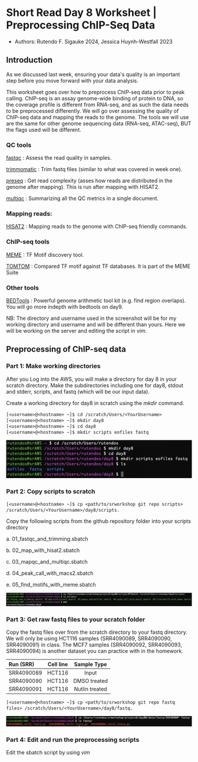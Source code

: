 # Short Read Day 8 Worksheet | Preprocessing ChIP-Seq Data

- Authors: Rutendo F. Sigauke 2024, Jessica Huynh-Westfall 2023

## Introduction

As we discussed last week, ensuring your data's quality is an important step before you move forward with your data analysis.

This worksheet goes over how to preprocess ChIP-seq data prior to peak calling. ChIP-seq is an assay genome-wide binding of protein to DNA, so the coverage profile is different from RNA-seq,
and as such the data needs to be preprocessed differently. 
We will go over assessing the quality of ChIP-seq data and mapping the reads to the genome. The tools we will use are the same for other genome sequencing data (RNA-seq, ATAC-seq), BUT the flags used will be different. 

### QC tools
[fastqc](https://www.bioinformatics.babraham.ac.uk/projects/fastqc/) : Assess the read quality in samples.

[trimmomatic](http://www.usadellab.org/cms/?page=trimmomatic) : Trim fastq files (similar to what was covered in week one).

[preseq](https://preseq.readthedocs.io/en/latest/) : Get read complexity (asses how reads are distributed in the genome after mapping). This is run after mapping with HISAT2.

[multiqc](https://multiqc.info/) : Summarizing all the QC metrics in a single document.

### Mapping reads:
[HISAT2](https://daehwankimlab.github.io/hisat2/) : Mapping reads to the genome with ChIP-seq friendly commands. 


### ChIP-seq tools

[MEME](https://meme-suite.org/meme/index.html) : TF Motif discovery tool. 

[TOMTOM](https://meme-suite.org/meme/tools/tomtom) : Compared TF motif against TF databases. It is part of the MEME Suite

### Other tools

[BEDTools](https://bedtools.readthedocs.io/en/latest/index.html) : Powerful genome arithmetic tool kit (e.g. find region overlaps). You will go more indepth with bedtools on day9.

NB: The directory and username used in the screenshot will be for my working directory and username and will be different than yours. Here we will be working on the server and editing the script in *vim*.

## Preprocessing of ChIP-seq data

### Part 1: Make working directories

After you Log into the AWS, you will make a directory for day 8 in your scratch directory. Make the subdirectories including one for day8, stdout and stderr, scripts, and fastq (which will be our input data). 

Create a working directory for day8 in scratch using the *mkdir* command.

```
[<username>@<hostname> ~]$ cd /scratch/Users/<YourUsername>
[<username>@<hostname> ~]$ mkdir day8
[<username>@<hostname> ~]$ cd day8
[<username>@<hostname> ~]$ mkdir scripts eofiles fastq 
```

![Screenshot of initialization](images/example_day8_initialization.png)

### Part 2: Copy scripts to scratch

```
[<username>@<hostname> ~]$ cp <path/to/srworkshop git repo scripts> /scratch/Users/<YourUsername>/day8/scripts.
```

Copy the following scripts from the github repository folder into your scripts directory

   a. 01_fastqc_and_trimming.sbatch

   b. 02_map_with_hisat2.sbatch

   c. 03_mapqc_and_multiqc.sbatch

   d. 04_peak_call_with_macs2.sbatch

   e. 05_find_motifs_with_meme.sbatch

![Copying scripts example](images/copy_scripts_to_scratch.png)

### Part 3: Get raw fastq files to your scratch folder

Copy the fastq files over from the scratch directory to your fastq directory. We will only be using HCT116 samples (SRR4090089, SRR4090090, SRR4090091) in class. The MCF7 samples (SRR4090092, SRR4090093, SRR4090094) is another dataset you can practice with in the homework.

| Run (SRR)         | Cell line  | Sample Type     |
| :---------------- | :-------:  | :-------------: |
| SRR4090089        |  HCT116    | Input           |
| SRR4090090        |  HCT116    | DMSO treated    |
| SRR4090091        |  HCT116    | Nutlin treated  |

```
[<username>@<hostname> ~]$ cp <path/to/srworkshop git repo fastq files> /scratch/Users/<YourUsername>/day8/fastq.
```

![Copying fastq diles example](images/copy_fastq_to_scratch.png)

### Part 4: Edit and run the preprocessing scripts

Edit the sbatch script by using *vim <script>* to open a text editor on your sbatch script. Type *i* to toggle into edit/insert mode. 

Similar to the previous exercises you will need to change the job name, user email, and the standard output and error log directories. 

Change the *–job-name=<JOB ID>* to a name related to the job you will be running, for example, ‘01_fastqc_and_trimming’. 

Additionally, you will want to change the *mail-user=<YOUR_EMAIL>* to your email, as well as the path to your eofiles directory for the standard output (*--output*) and error log (*--error*). 

The *%x* will be replaced by your *-job-name* and the *%j* will be replaced by the job id that will be assigned by the job manager when you run your sbatch script.

![Editing script header example](images/header_example.png)

#### Step 1: QC and preprocess samples

1. *cd* into your scripts directory. 

2. Edit and run `01_fastqc_and_trimming.sbatch` script. 

- The preprocessing will run *TRIMMOMATIC* and *fastQC* on the fastq file.

![Editing script header example](images/trim_fastqc.png)

### Step 2: Map trimmed reads to reference genome

1 Edit and run the `02_map_with_hisat2.sbatch` script.

- In this script we will align reads to the reference genome using *HISAT2*. The main difference between mapping ChIP-seq reads to the genome is that we do not have to use the splice alignment. This feature is turned off using *--no-spliced-alignment* flag. The alignment output is bam files and alignment summary (reported if *--new-summary* flag is used). 

- Note: The map statistics are being outputted into the QC folder (*${QC}/hisat_mapstats*), while the bam files go into the BAM folder.


#### Step 3: Map quality and summary of QC

1. Edit and run the `03_mapqc_and_multiqc.sbatch` script.

2. Once the alignment is complete, we can assess mapped read distribution on the genome using *preseq*. Preseq estimates a library's complexity and how many additional unique reads are sequenced with an increasing total read count.

- Note: The output is going into the QC folder as well (*${QC}/preseq*).

3. Lastly, we can summarize all the QC output using *multiqc*. This tool summarizes all the QC metrics within a specified folder and shows all the samples summarized side by side. 

- There is a summary table for all the quality control metrics reported, additionally, several tabs for each of the QC metrics can be explored interactively. 

- You can copy an example of the multiqc output to your personal computer. 
  
  - You will need to move both the folder *multiqc_data* and the html file *multiqc_report.html* to your local computer. 

  - You can open the html file in a web browser to interact with the page.

![Editing script header example](images/multiqc_example.png)

## Peak calling 

To study DNA enrichment assays such as ChIP-seq and ATAC-seq, we are introducing the analysis method, *M*odel-based *A*nalysis of *C*hIP-*S*eq (MACS). This method enables us to identify transcription factor binding sites and significant DNA read coverage through a combination of gene orientation and sequencing tag position.

### Part 1: Run MACS2 to identify peaks

#### Step 1: Edit and run the MACS2 script.

1. Same as before, edit the header section of `04_peak_call_with_macs2.sbatch`.

- To run MACS, we will need to load *python* since *MACS* is dependent on it. In addition we will want to load *bedtools* which we will use later to remove *Blacklist regions*. The *Blacklist regions* are peak calls that show up in many ENCODE ChIP-seq experiments regardless of treatment.

2. Set variable. Assigning variables will make your scripts easier to read. In addition, this makes it easier to reference to a given path and utilize it in your scripts.

- For the *INDIR* change the path to the bam files directory. We will be using bam file from ChIP-seq data that used a specific transcription factor (TP53). For the *OUTDIR*, point to the appropriate output file directories for our *MACS* output files. You can use the command *mkdir -p* just in case for my output directories if you want to ensure that the output directory exist. 

- In addition, I have a path to the *BLACKLIST* directory. These are regions that have been identified as having unstructured or high signals in Nextgen sequencing experiments independent of the cell line or experiment. Removing these will clean up our genomic data for improved quality measurement. ENCODE has a defined list. The list we are using comes from the following reference: Amemiya HM, Kundaje A, Boyle AP. The ENCODE blacklist: identification of problematic regions of the genome. Sci Rep. 2019 Dec; 9(1) 9354 DOI: 10.1038/s41598-019-45839-z

- Lastly, we are using the variables *CELL*, *FILENAME_DMSO*, *FILENAME_NUTLIN*, *INPUT*, *DMSO*, and *NUTLIN* so that I can quickly interchange different files for analysis and only have to change the variable rather than go through the script to change instances of the file.

3. To run the MACS program, we have many different subcommand options. Depending on your experiment, you will want to change the subcommands to fit your requirements. 

For today’s worksheet, we will be showing an example where we utilized an input control with your experiment.

`-t / --treatment <filename>` is your experimental file. The file can be in any supported format (see –format for options). If you have more than one alignment file, you can specify them and MACS will pool all the files together.

`-c / --control <filename>` is your genomic input/control file.

`-n / --name <NAME>` is the name string of your experiment. The string NAME will be used by MACS to create output files.

`-B/ --BDG` flag to tell MACS to store the fragment fileup, and control lambda in bedGraph files.

`-g / --gsize <GENOME>` is the parameter to assign the mappable genome size. We will be using hs which is the recommended human genome size of 2.7e9.

`-q / --qvalue <VALUE>` is the cutoff to call significant regions. The default is 0.05. If you want to use a p-value cutoff, you can specify -p instead of -q.

Note that there are many other options than the ones that we are implementing here. 

If you wanted to run to get Broad peaks you will want to use the flag `--broad`

MACS parameters depending on the data types:

| Data Type         | q-value   | `--broad` and `--control` flags |  Reasoning          |
| :-------------------------------- | :-------:  | :-------------: | :----------------- |
| ChIP-seq for Transcription Factor (TF)  |  <0.01     | `--control`, `<INPUT>`            | TF ChIP-seq often has very abrupt, small peaks that are well defines, so narrow peaks is necessary, and a less stringent adjusted p-value is likely need than for other data types. |
| ChIP-seq for histone marks (and Pol II) |  <0.0001   | `--broad`, `--control`, `<INPUT>` | Histonw marks are often broadly dispersed without very well defined edges so a broad peak tag is useful but a very low p-value helps differentiate between background and data. |
| ATAC-seq                                |  <0.0001   | `--control`, `<INPUT>`            | ATAC-seq should show peaks at open chromatin across the genome similarly to histone ChIP-seq data, but with more abrupt peaks, so no broad peak tag is needed. |

4. Removing Blacklist regions via *bedtools intersect*. After we call our peaks, to clean up the data we will remove the BLACKLIST regions that can be problematic. These regions contain repetitive regions across the genome and almost always are enriched in ChIP-seq data.

5. To run *bedtools intersect*, specify *-a* as the file to be filtered which is your broadpeak output file. The *-a* file will be compared against *-b* file which are the blacklist regions. The *-v* parameter will throw out the regions in your peak files that have an overlap with the blacklist regions in *-b*. *>* is to specify the output directory and output file name.

#### Step 2: Move peak call files to your computer

1. Move the output files from *MACS* on the server to your local computer and open the bedgraph files (*.bdg*) and the bed file (*.narrowPeak*) in IGV. We can now explore the peak calls in IGV and compare them to coverage data.

#### Step 3: Motif discovery and comparing motifs to database of TF motifs

1. Edit and run the `05_find_motifs_with_meme.sbatch` script.

2. *MEME* suite takes in a fasta file as input. Our MACS peak output is in a bed file format. We will use bedtool getfasta and a reference genome .fa file to convert our peaks coordinate into a fasta format. The first thing we will do in our script is to load the appropriate modules. 

3. Set your in and out directory as we have in the previous exercise. Here your INDIR is the path to your MACS peak output files. The OUTDIR will be for the output of the fasta file and the MEME and TOMTOM output files. Additionally, we will want a reference fasta file denoted below as hg38.fa 

4. We will use bedtools getfasta to convert the peaks to a fasta file to feed into MEME. The command is *bedtools getfasta [OPTIONS] -fi <input FASTA> -bed <BED/GFF/VCF>*   

5. Move the *fasta* file to your computer

6. Upload your fasta file to MEME (https://meme-suite.org/meme/tools/meme) and submit. 

7. MEME will return an output file for you. Click on MEME HTML output. The output will give you information on the motifs that were discovered along with other information such as the E-value.

8. Push your MEME output to TOMTOM by clicking on the button  under Submit/Download which will open up a new window with available programs. You just have to “Start Search” button to run TOMTOM. 

- TOMTOM will return an HTML summary of predicted TFs.

